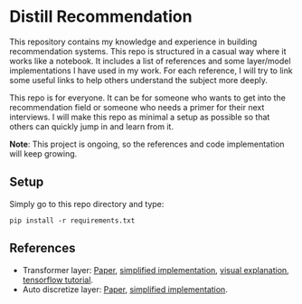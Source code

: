 # Distill Recommendation
This repository contains my knowledge and experience in building recommendation systems. This repo is structured in a 
casual way where it works like a notebook. It includes a list of references and some layer/model implementations I have used in my work. For each reference, I will try to link some useful links to help others understand the subject more deeply.

This repo is for everyone. It can be for someone who wants to get into the recommendation field or someone who needs a primer for
their next interviews. I will make this repo as minimal a setup as possible so that others can quickly jump in and
learn from it.

**Note**: This project is ongoing, so the references and code implementation will keep growing.

## Setup
Simply go to this repo directory and type:
```
pip install -r requirements.txt
```

## References
- Transformer layer: [Paper](https://arxiv.org/pdf/1706.03762.pdf), 
[simplified implementation](https://github.com/Elvenson/distill_recommendation/blob/baobui/transformer/layers.py#L80), 
[visual explanation](http://jalammar.github.io/illustrated-transformer/), 
[tensorflow tutorial](https://www.tensorflow.org/text/tutorials/transformer).
- Auto discretize layer: [Paper](https://arxiv.org/pdf/2012.08986.pdf),
[simplified implementation](https://github.com/Elvenson/distill_recommendation/blob/baobui/autodis/layers.py#L111).

